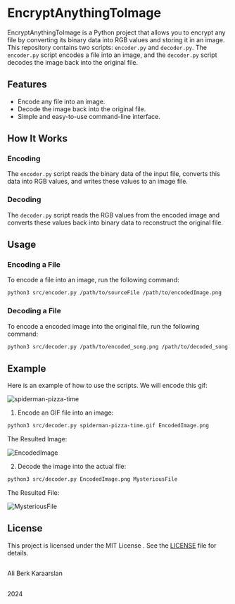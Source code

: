# EncryptAnythingToImage

EncryptAnythingToImage is a Python project that allows you to encrypt any file by converting its binary data into RGB values and storing it in an image. This repository contains two scripts: `encoder.py` and `decoder.py`. The `encoder.py` script encodes a file into an image, and the `decoder.py` script decodes the image back into the original file.

## Features

- Encode any file into an image.
- Decode the image back into the original file.
- Simple and easy-to-use command-line interface.

## How It Works

### Encoding

The `encoder.py` script reads the binary data of the input file, converts this data into RGB values, and writes these values to an image file. 

### Decoding

The `decoder.py` script reads the RGB values from the encoded image and converts these values back into binary data to reconstruct the original file.

## Usage

### Encoding a File

To encode a file into an image, run the following command:

```bash
python3 src/encoder.py /path/to/sourceFile /path/to/encodedImage.png
```

### Decoding a File

To encode a encoded image into the original file, run the following command:

```bash
python3 src/decoder.py /path/to/encoded_song.png /path/to/decoded_song.mp3
```

## Example

Here is an example of how to use the scripts. We will encode this gif:

![spiderman-pizza-time](https://github.com/user-attachments/assets/9750585e-58e7-47ff-858c-f3c9b527c3fd)

1) Encode an GIF file into an image:

```bash
python3 src/decoder.py spiderman-pizza-time.gif EncodedImage.png
```

The Resulted Image:

![EncodedImage](https://github.com/user-attachments/assets/f43f3552-27a2-464c-88c2-f7699b917eca)

2) Decode the image into the actual file:
   
```bash
python3 src/decoder.py EncodedImage.png MysteriousFile
```

The Resulted File:

![MysteriousFile](https://github.com/user-attachments/assets/49206741-89ae-4754-886a-e1c9f72a55e4)

## License
This project is licensed under the MIT License . See the [LICENSE](LICENSE) file for details.

##

Ali Berk Karaarslan
##

2024
